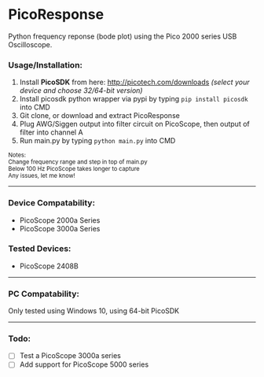 # PicoResponse
 Python frequency reponse (bode plot) using the Pico 2000 series USB Oscilloscope.
  
### Usage/Installation:
1. Install **PicoSDK** from here: http://picotech.com/downloads _(select your device and choose 32/64-bit version)_
2. Install picosdk python wrapper via pypi by typing `pip install picosdk` into CMD
3. Git clone, or download and extract PicoResponse
4. Plug AWG/Siggen output into filter circuit on PicoScope, then output of filter into channel A
5. Run main.py by typing `python main.py` into CMD
 
<sub>Notes:  
Change frequency range and step in top of main.py  
Below 100 Hz PicoScope takes longer to capture  
Any issues, let me know!</sub>
___
### Device Compatability:
  - PicoScope 2000a Series 
  - PicoScope 3000a Series

### Tested Devices:
 - PicoScope 2408B
___
### PC Compatability:
 Only tested using Windows 10, using 64-bit PicoSDK 
___
### Todo:
- [ ] Test a PicoScope 3000a series
- [ ] Add support for PicoScope 5000 series
